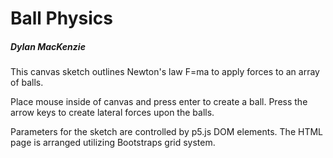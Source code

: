 # Ball Physics
##### Dylan MacKenzie

This canvas sketch outlines Newton's law F=ma to apply forces to an array of balls.

Place mouse inside of canvas and press enter to create a ball. Press the arrow keys to create lateral forces upon the balls.

Parameters for the sketch are controlled by p5.js DOM elements. The HTML page is arranged utilizing Bootstraps grid system.